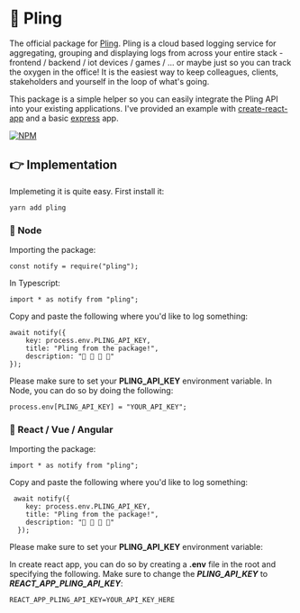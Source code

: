 # 🔔 Pling

The official package for [Pling](https://pling.dev). Pling is a cloud based logging service for aggregating, grouping and displaying logs from across your entire stack - frontend / backend / iot devices / games / ... or maybe just so you can track the oxygen in the office! It is the easiest way to keep colleagues, clients, stakeholders and yourself in the loop of what's going.

This package is a simple helper so you can easily integrate the Pling API into your existing applications. I've provided an example with [create-react-app](https://github.com/driescroons/pling-react) and a basic [express](https://github.com/driescroons/pling-express) app.

[![NPM](https://nodei.co/npm/pling.png)](https://nodei.co/npm/pling/)

## 👉 Implementation

Implemeting it is quite easy. First install it:

```
yarn add pling
```

### 🤖 Node

Importing the package:

```
const notify = require("pling");
```

In Typescript:

```
import * as notify from "pling";
```

Copy and paste the following where you'd like to log something:

```
await notify({
    key: process.env.PLING_API_KEY,
    title: "Pling from the package!",
    description: "👋 👋 👋 👋"
});
```

Please make sure to set your **PLING_API_KEY** environment variable. In Node, you can do so by doing the following:

```
process.env[PLING_API_KEY] = "YOUR_API_KEY";
```

### 🤖 React / Vue / Angular

Importing the package:

```
import * as notify from "pling";
```

Copy and paste the following where you'd like to log something:

```
 await notify({
    key: process.env.PLING_API_KEY,
    title: "Pling from the package!",
    description: "👋 👋 👋 👋"
  });
```

Please make sure to set your **PLING_API_KEY** environment variable:

In create react app, you can do so by creating a **.env** file in the root and specifying the following. Make sure to change the **_PLING_API_KEY_** to **_REACT_APP_PLING_API_KEY_**:

```
REACT_APP_PLING_API_KEY=YOUR_API_KEY_HERE
```
